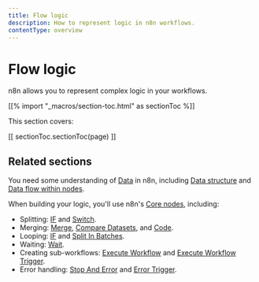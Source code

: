 ```yaml
---
title: Flow logic
description: How to represent logic in n8n workflows.
contentType: overview
---
```


# Flow logic

n8n allows you to represent complex logic in your workflows.

[[% import "_macros/section-toc.html" as sectionToc %]]

This section covers:

[[ sectionToc.sectionToc(page) ]]

## Related sections

You need some understanding of [Data](/data/) in n8n, including [Data structure](/data/data-structure/) and [Data flow within nodes](/data/data-flow-nodes/).

When building your logic, you'll use n8n's [Core nodes](/integrations/builtin/core-nodes/), including:

* Splitting: [IF](/integrations/builtin/core-nodes/n8n-nodes-base.if/) and [Switch](/integrations/builtin/core-nodes/n8n-nodes-base.switch/).
* Merging: [Merge](/integrations/builtin/core-nodes/n8n-nodes-base.merge/), [Compare Datasets](/integrations/builtin/core-nodes/n8n-nodes-base.comparedatasets/), and [Code](/integrations/builtin/core-nodes/n8n-nodes-base.code/).
* Looping: [IF](/integrations/builtin/core-nodes/n8n-nodes-base.if/) and [Split In Batches](/integrations/builtin/core-nodes/n8n-nodes-base.splitinbatches/).
* Waiting: [Wait](/integrations/builtin/core-nodes/n8n-nodes-base.wait/).
* Creating sub-workflows: [Execute Workflow](/integrations/builtin/core-nodes/n8n-nodes-base.executeworkflow/) and [Execute Workflow Trigger](/integrations/builtin/core-nodes/n8n-nodes-base.executeworkflowtrigger/).
* Error handling: [Stop And Error](/integrations/builtin/core-nodes/n8n-nodes-base.stopanderror/) and [Error Trigger](/integrations/builtin/core-nodes/n8n-nodes-base.errortrigger/).
